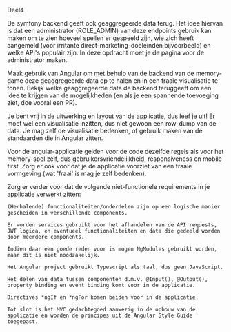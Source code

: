 Deel4

De symfony backend geeft ook geaggregeerde data terug. 
Het idee hiervan is dat een administrator (ROLE_ADMIN) van deze endpoints gebruik kan maken om te zien hoeveel spellen er gespeeld zijn, wie zich heeft aangemeld (voor irritante direct-marketing-doeleinden bijvoorbeeld) en welke API's populair zijn. 
In deze opdracht moet je de pagina voor de administrator maken.

Maak gebruik van Angular om met behulp van de backend van de memory-game deze geaggregeerde data op te halen en in een fraaie visualisatie te tonen. 
Bekijk welke geaggregeerde data de backend teruggeeft om een idee te krijgen van de mogelijkheden (en als je een spannende toevoeging ziet, doe vooral een PR). 

Je bent vrij in de uitwerking en layout van de applicatie, dus leef je uit! 
Er moet wel een visualisatie inzitten, dus niet gewoon een row-dump van de data. 
Je mag zelf de visualisatie bedenken, of gebruik maken van de standaarden die in Angular zitten.

Voor de angular-applicatie gelden voor de code dezelfde regels als voor het memory-spel zelf, dus gebruikersvriendelijkheid, responsiveness en mobile first. 
Zorg er ook voor dat je de applicatie voorziet van een fraaie vormgeving (wat 'fraai' is mag je zelf bedenken).

Zorg er verder voor dat de volgende niet-functionele requirements in je applicatie verwerkt zitten:

    (Herhalende) functionaliteiten/onderdelen zijn op een logische manier gescheiden in verschillende components.

    Er worden services gebruikt voor het afhandelen van de API requests, JWT logica, en eventueel functionaliteiten en data die gedeeld worden door meerdere components.

    Indien daar een goede reden voor is mogen NgModules gebruikt worden, maar dit is niet noodzakelijk.

    Het Angular project gebruikt Typescript als taal, dus geen JavaScript.

    Het delen van data tussen componenten d.m.v. @Input(), @Output(), property binding en event binding komt voor in de applicatie.

    Directives *ngIf en *ngFor komen beiden voor in de applicatie.

    Tot slot is het MVC gedachtegoed aanwezig in de opbouw van de applicatie en worden de principes uit de Angular Style Guide toegepast.
